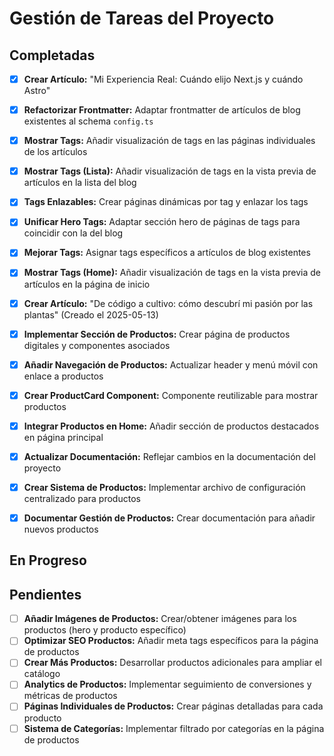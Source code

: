 # Gestión de Tareas del Proyecto

## Completadas

- [x] **Crear Artículo:** "Mi Experiencia Real: Cuándo elijo Next.js y cuándo Astro"
- [x] **Refactorizar Frontmatter:** Adaptar frontmatter de artículos de blog existentes al schema `config.ts`
- [x] **Mostrar Tags:** Añadir visualización de tags en las páginas individuales de los artículos
- [x] **Mostrar Tags (Lista):** Añadir visualización de tags en la vista previa de artículos en la lista del blog
- [x] **Tags Enlazables:** Crear páginas dinámicas por tag y enlazar los tags
- [x] **Unificar Hero Tags:** Adaptar sección hero de páginas de tags para coincidir con la del blog
- [x] **Mejorar Tags:** Asignar tags específicos a artículos de blog existentes
- [x] **Mostrar Tags (Home):** Añadir visualización de tags en la vista previa de artículos en la página de inicio
- [x] **Crear Artículo:** "De código a cultivo: cómo descubrí mi pasión por las plantas" (Creado el 2025-05-13)
- [x] **Implementar Sección de Productos:** Crear página de productos digitales y componentes asociados
- [x] **Añadir Navegación de Productos:** Actualizar header y menú móvil con enlace a productos
- [x] **Crear ProductCard Component:** Componente reutilizable para mostrar productos
- [x] **Integrar Productos en Home:** Añadir sección de productos destacados en página principal
- [x] **Actualizar Documentación:** Reflejar cambios en la documentación del proyecto

- [x] **Crear Sistema de Productos:** Implementar archivo de configuración centralizado para productos
- [x] **Documentar Gestión de Productos:** Crear documentación para añadir nuevos productos

## En Progreso

## Pendientes

- [ ] **Añadir Imágenes de Productos:** Crear/obtener imágenes para los productos (hero y producto específico)
- [ ] **Optimizar SEO Productos:** Añadir meta tags específicos para la página de productos
- [ ] **Crear Más Productos:** Desarrollar productos adicionales para ampliar el catálogo
- [ ] **Analytics de Productos:** Implementar seguimiento de conversiones y métricas de productos
- [ ] **Páginas Individuales de Productos:** Crear páginas detalladas para cada producto
- [ ] **Sistema de Categorías:** Implementar filtrado por categorías en la página de productos
